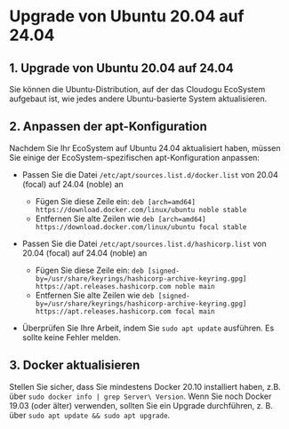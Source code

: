 # Upgrade von Ubuntu 20.04 auf 24.04

## 1. Upgrade von Ubuntu 20.04 auf 24.04

Sie können die Ubuntu-Distribution, auf der das Cloudogu EcoSystem aufgebaut ist, wie jedes andere Ubuntu-basierte System aktualisieren.

## 2. Anpassen der apt-Konfiguration

Nachdem Sie Ihr EcoSystem auf Ubuntu 24.04 aktualisiert haben, müssen Sie einige der EcoSystem-spezifischen apt-Konfiguration anpassen:

- Passen Sie die Datei `/etc/apt/sources.list.d/docker.list` von 20.04 (focal) auf 24.04 (noble) an
   - Fügen Sie diese Zeile ein: `deb [arch=amd64] https://download.docker.com/linux/ubuntu noble stable`
   - Entfernen Sie alte Zeilen wie `deb [arch=amd64] https://download.docker.com/linux/ubuntu focal stable`

- Passen Sie die Datei `/etc/apt/sources.list.d/hashicorp.list` von 20.04 (focal) auf 24.04 (noble) an
   - Fügen Sie diese Zeile ein: `deb [signed-by=/usr/share/keyrings/hashicorp-archive-keyring.gpg] https://apt.releases.hashicorp.com noble main`
   - Entfernen Sie alte Zeilen wie `deb [signed-by=/usr/share/keyrings/hashicorp-archive-keyring.gpg] https://apt.releases.hashicorp.com focal main`

- Überprüfen Sie Ihre Arbeit, indem Sie `sudo apt update` ausführen. Es sollte keine Fehler melden.

## 3. Docker aktualisieren

Stellen Sie sicher, dass Sie mindestens Docker 20.10 installiert haben, z.B. über `sudo docker info | grep Server\ Version`.
Wenn Sie noch Docker 19.03 (oder älter) verwenden, sollten Sie ein Upgrade durchführen, z. B. über `sudo apt update && sudo apt upgrade`.
